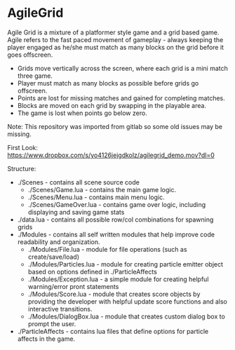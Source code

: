 # AgileGrid

Agile Grid is a mixture of a platformer style game and a grid based game. Agile refers to the fast paced
movement of gameplay - always keeping the player engaged as he/she must match as many blocks on the grid
before it goes offscreen.

- Grids move vertically across the screen, where each grid is a mini match three game.
- Player must match as many blocks as possible before grids go offscreen.
- Points are lost for missing matches and gained for completing matches.
- Blocks are moved on each grid by swapping in the playable area.
- The game is lost when points go below zero.

Note: This repository was imported from gitlab so some old issues may be missing.

First Look: https://www.dropbox.com/s/yo4126jejgdkolz/agilegrid_demo.mov?dl=0

Structure:

- ./Scenes - contains all scene source code
   - ./Scenes/Game.lua - contains the main game logic.
   - ./Scenes/Menu.lua - contains main menu logic.
   - ./Scenes/GameOver.lua - contains game over logic, including displaying and saving game stats
- ./data.lua - contains all possible row/col combinations for spawning grids
- ./Modules - contains all self written modules that help improve code readability and organization.
   - ./Modules/File.lua - module for file operations (such as create/save/load)
   - ./Modules/Particles.lua - module for creating particle emitter object based on options defined in ./ParticleAffects
   - ./Modules/Exception.lua - a simple module for creating helpful warning/error pront statements
   - ./Modules/Score.lua - module that creates score objects by providing the developer with helpful update score functions 
     and also interactive transitions.
   - ./Modules/DialogBox.lua - module that creates custom dialog box to prompt the user.
- ./ParticleAffects - contains lua files that define options for particle affects in the game.
